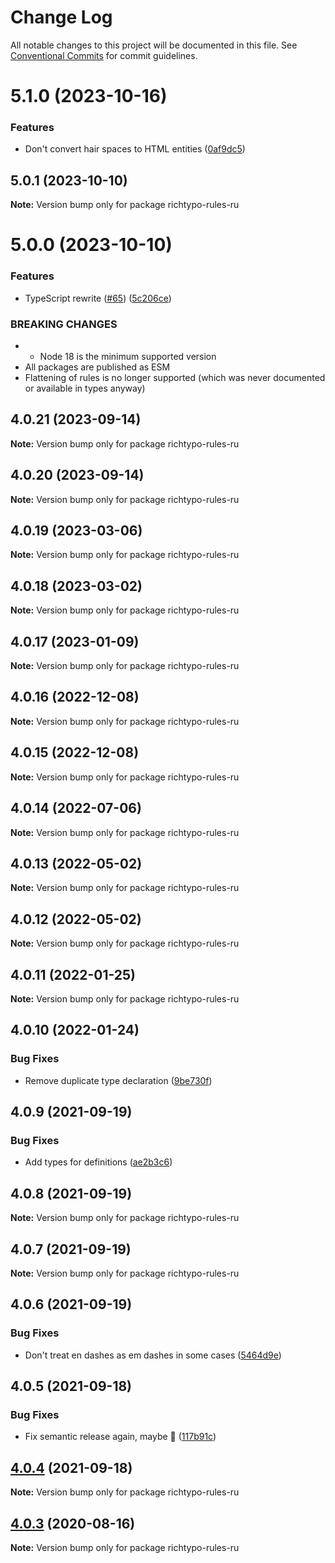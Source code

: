 # Change Log

All notable changes to this project will be documented in this file. See [Conventional Commits](https://conventionalcommits.org) for commit guidelines.

# 5.1.0 (2023-10-16)

### Features

- Don't convert hair spaces to HTML entities ([0af9dc5](https://github.com/sapegin/richtypo.js/commit/0af9dc5e9acb5fe26b3680d9412b8a597943998d))

## 5.0.1 (2023-10-10)

**Note:** Version bump only for package richtypo-rules-ru

# 5.0.0 (2023-10-10)

### Features

- TypeScript rewrite ([#65](https://github.com/sapegin/richtypo.js/issues/65)) ([5c206ce](https://github.com/sapegin/richtypo.js/commit/5c206cebee607d76f143eed4ca5de88beff085dd))

### BREAKING CHANGES

- - Node 18 is the minimum supported version
- All packages are published as ESM
- Flattening of rules is no longer supported (which was never documented or available in types anyway)

## 4.0.21 (2023-09-14)

**Note:** Version bump only for package richtypo-rules-ru

## 4.0.20 (2023-09-14)

**Note:** Version bump only for package richtypo-rules-ru

## 4.0.19 (2023-03-06)

**Note:** Version bump only for package richtypo-rules-ru

## 4.0.18 (2023-03-02)

**Note:** Version bump only for package richtypo-rules-ru

## 4.0.17 (2023-01-09)

**Note:** Version bump only for package richtypo-rules-ru

## 4.0.16 (2022-12-08)

**Note:** Version bump only for package richtypo-rules-ru

## 4.0.15 (2022-12-08)

**Note:** Version bump only for package richtypo-rules-ru

## 4.0.14 (2022-07-06)

**Note:** Version bump only for package richtypo-rules-ru

## 4.0.13 (2022-05-02)

**Note:** Version bump only for package richtypo-rules-ru

## 4.0.12 (2022-05-02)

**Note:** Version bump only for package richtypo-rules-ru

## 4.0.11 (2022-01-25)

**Note:** Version bump only for package richtypo-rules-ru

## 4.0.10 (2022-01-24)

### Bug Fixes

- Remove duplicate type declaration ([9be730f](https://github.com/sapegin/richtypo.js/commit/9be730f453136bfd34a96547e979844300f9447c))

## 4.0.9 (2021-09-19)

### Bug Fixes

- Add types for definitions ([ae2b3c6](https://github.com/sapegin/richtypo.js/commit/ae2b3c6f97a2300dc0f57e9c54c43d5b862a46bc))

## 4.0.8 (2021-09-19)

**Note:** Version bump only for package richtypo-rules-ru

## 4.0.7 (2021-09-19)

**Note:** Version bump only for package richtypo-rules-ru

## 4.0.6 (2021-09-19)

### Bug Fixes

- Don't treat en dashes as em dashes in some cases ([5464d9e](https://github.com/sapegin/richtypo.js/commit/5464d9e3c10aceec6ca2ee90666ac73eb8585972))

## 4.0.5 (2021-09-18)

### Bug Fixes

- Fix semantic release again, maybe 🦜 ([117b91c](https://github.com/sapegin/richtypo.js/commit/117b91cf8affab8b4e216dab74c05d8d854ef1fd))

## [4.0.4](https://github.com/sapegin/richtypo.js/compare/richtypo-rules-ru@4.0.3...richtypo-rules-ru@4.0.4) (2021-09-18)

**Note:** Version bump only for package richtypo-rules-ru

## [4.0.3](https://github.com/sapegin/richtypo.js/compare/richtypo-rules-ru@4.0.2...richtypo-rules-ru@4.0.3) (2020-08-16)

**Note:** Version bump only for package richtypo-rules-ru
